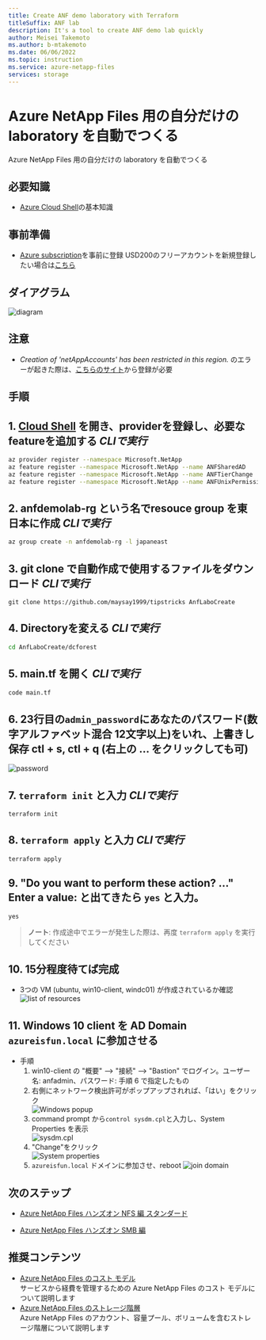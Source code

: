 ```yaml
---
title: Create ANF demo laboratory with Terraform
titleSuffix: ANF lab
description: It's a tool to create ANF demo lab quickly
author: Meisei Takemoto
ms.author: b-mtakemoto
ms.date: 06/06/2022
ms.topic: instruction
ms.service: azure-netapp-files
services: storage
---
```

# Azure NetApp Files 用の自分だけの laboratory を自動でつくる

Azure NetApp Files 用の自分だけの laboratory を自動でつくる

## 必要知識

* [Azure Cloud Shell](https://docs.microsoft.com/ja-jp/azure/cloud-shell/overview)の基本知識

## 事前準備

* [Azure subscription](https://portal.azure.com/)を事前に登録 USD200のフリーアカウントを新規登録したい場合は[こちら](https://azure.microsoft.com/en-us/free/)

## ダイアグラム

  ![diagram](https://github.com/maysay1999/tipstricks/blob/main/images/anf-lab_diagram.png)

## 注意

* *Creation of 'netAppAccounts' has been restricted in this region.* のエラーが起きた際は、[こちらのサイト](https://docs.microsoft.com/ja-jp/azure/azure-netapp-files/request-region-access)から登録が必要

## 手順

## 1. [Cloud Shell](https://docs.microsoft.com/ja-jp/azure/cloud-shell/overview) を開き、providerを登録し、必要なfeatureを追加する *CLIで実行*

   ```Bash
   az provider register --namespace Microsoft.NetApp
   az feature register --namespace Microsoft.NetApp --name ANFSharedAD
   az feature register --namespace Microsoft.NetApp --name ANFTierChange
   az feature register --namespace Microsoft.NetApp --name ANFUnixPermissions
   ```

## 2. anfdemolab-rg という名でresouce group を東日本に作成 *CLIで実行*

   ```Bash
   az group create -n anfdemolab-rg -l japaneast
   ```

## 3. git clone で自動作成で使用するファイルをダウンロード *CLIで実行*

   ```git
   git clone https://github.com/maysay1999/tipstricks AnfLaboCreate
   ```

## 4. Directoryを変える *CLIで実行*

   ```Bash
   cd AnfLaboCreate/dcforest
   ```

## 5. main.tf を開く *CLIで実行*

   ```Bash
   code main.tf
   ```

## 6. 23行目の`admin_password`にあなたのパスワード(数字アルファベット混合 12文字以上)をいれ、上書きし保存 **ctl + s**, **ctl + q** (右上の **...** をクリックしても可)

   ![password](https://github.com/maysay1999/tipstricks/blob/main/images/anf-lab_pass.png)

## 7. `terraform init` と入力 *CLIで実行*

   ```hcl
   terraform init
   ```

## 8. `terraform apply` と入力 *CLIで実行*

   ```hcl
   terraform apply
   ```

## 9. "Do you want to perform these action? ..." Enter a value: と出てきたら `yes` と入力。  

   ```hcl
   yes
   ```

> **ノート**:  作成途中でエラーが発生した際は、再度 `terraform apply` を実行してください

## 10. 15分程度待てば完成

* 3つの VM (ubuntu, win10-client, windc01) が作成されているか確認  
    ![list of resources](https://github.com/maysay1999/tipstricks/blob/main/images/anf-lab_terraform_list.png)  

## 11. Windows 10 client を AD Domain `azureisfun.local` に参加させる

* 手順  
  1. win10-client の "概要" --> "接続" --> "Bastion" でログイン。ユーザー名: anfadmin、パスワード: 手順 6 で指定したもの  
  2. 右側にネットワーク検出許可がポップアップされれば、「はい」をクリック  
      ![Windows popup](https://github.com/maysay1999/anfdemo02/raw/main/images/anf-smb-network.png)  
  3. command prompt から`control sysdm.cpl`と入力し、System Properties を表示  
     ![sysdm.cpl](https://github.com/maysay1999/tipstricks/blob/main/images/anf-lab_sysdm.png)  
  4. "Change"をクリック  
     ![System properties](https://github.com/maysay1999/tipstricks/blob/main/images/anf-lab_join_domain-pre.png)  
  5. `azureisfun.local` ドメインに参加させ、reboot
     ![join domain](https://github.com/maysay1999/tipstricks/blob/main/images/anf-lab_join_domain.png)

## 次のステップ

* [Azure NetApp Files ハンズオン NFS 編 スタンダード](https://github.com/maysay1999/anfdemo02/blob/main/anf-hands-on_ubuntu.md)

* [Azure NetApp Files ハンズオン SMB 編](https://github.com/maysay1999/anfdemo02/blob/main/anf-hands-on_windows.md)

## 推奨コンテンツ

* [Azure NetApp Files のコスト モデル](https://docs.microsoft.com/ja-jp/azure/azure-netapp-files/azure-netapp-files-cost-model)  
  サービスから経費を管理するための Azure NetApp Files のコスト モデルについて説明します  
* [Azure NetApp Files のストレージ階層](https://docs.microsoft.com/ja-jp/azure/azure-netapp-files/azure-netapp-files-understand-storage-hierarchy)  
  Azure NetApp Files のアカウント、容量プール、ボリュームを含むストレージ階層について説明します  
